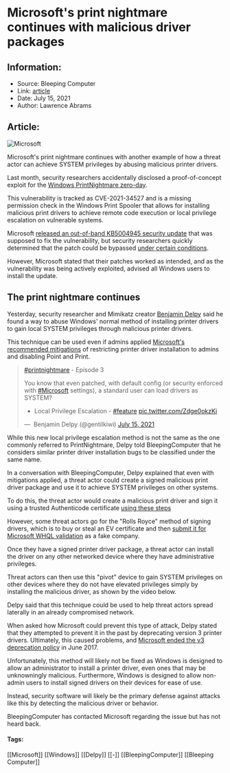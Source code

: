 # Microsoft's print nightmare continues with malicious driver packages
### 

## Information:
+ Source: Bleeping Computer
+ Link: [article](https://www.bleepingcomputer.com/news/microsoft/microsofts-print-nightmare-continues-with-malicious-driver-packages/)
+ Date: July 15, 2021
+ Author: Lawrence Abrams


## Article:
![Microsoft](https://www.bleepstatic.com/content/hl-images/2021/03/18/microsoft-fire.jpg)


Microsoft's print nightmare continues with another example of how a threat actor can achieve SYSTEM privileges by abusing malicious printer drivers.


Last month, security researchers accidentally disclosed a proof-of-concept exploit for the [Windows PrintNightmare zero-day](https://www.bleepingcomputer.com/news/security/public-windows-printnightmare-0-day-exploit-allows-domain-takeover/).


This vulnerability is tracked as CVE-2021-34527 and is a missing permission check in the Windows Print Spooler that allows for installing malicious print drivers to achieve remote code execution or local privilege escalation on vulnerable systems.



Microsoft [released an out-of-band KB5004945 security update](https://www.bleepingcomputer.com/news/security/microsoft-pushes-emergency-update-for-windows-printnightmare-zero-day/) that was supposed to fix the vulnerability, but security researchers quickly determined that the patch could be bypassed [under certain conditions](https://www.bleepingcomputer.com/news/microsoft/microsofts-incomplete-printnightmare-patch-fails-to-fix-vulnerability/).


However, Microsoft stated that their patches worked as intended, and as the vulnerability was being actively exploited, advised all Windows users to install the update.


The print nightmare continues
-----------------------------


Yesterday, security researcher and Mimikatz creator [Benjamin Delpy](https://twitter.com/gentilkiwi) said he found a way to abuse Windows' normal method of installing printer drivers to gain local SYSTEM privileges through malicious printer drivers.


This technique can be used even if admins applied [Microsoft's recommended mitigations](http://msrc-blog.microsoft.com/2021/07/08/clarified-guidance-for-cve-2021-34527-windows-print-spooler-vulnerability/) of restricting printer driver installation to admins and disabling Point and Print.




> 
> [#printnightmare](https://twitter.com/hashtag/printnightmare?src=hash&ref_src=twsrc%5Etfw) - Episode 3  
>   
> 
> You know that even patched, with default config (or security enforced with [#Microsoft](https://twitter.com/hashtag/Microsoft?src=hash&ref_src=twsrc%5Etfw) settings), a standard user can load drivers as SYSTEM?  
>   
> 
> - Local Privilege Escalation - [#feature](https://twitter.com/hashtag/feature?src=hash&ref_src=twsrc%5Etfw) [pic.twitter.com/Zdge0okzKi](https://t.co/Zdge0okzKi)
> 
> 
> —  Benjamin Delpy (@gentilkiwi) [July 15, 2021](https://twitter.com/gentilkiwi/status/1415520478693888004?ref_src=twsrc%5Etfw)


While this new local privilege escalation method is not the same as the one commonly referred to PrintNightmare, Delpy told BleepingComputer that he considers similar printer driver installation bugs to be classified under the same name.


In a conversation with BleepingComputer, Delpy explained that even with mitigations applied, a threat actor could create a signed malicious print driver package and use it to achieve SYSTEM privileges on other systems.


To do this, the threat actor would create a malicious print driver and sign it using a trusted Authenticode certificate [using these steps](https://docs.microsoft.com/en-us/windows-hardware/drivers/develop/signing-a-driver-for-public-release)


However, some threat actors go for the "Rolls Royce" method of signing drivers, which is to buy or steal an EV certificate and then [submit it for Microsoft WHQL validation](https://docs.microsoft.com/en-us/windows-hardware/drivers/dashboard/get-a-code-signing-certificate) as a fake company.


Once they have a signed printer driver package, a threat actor can install the driver on any other networked device where they have administrative privileges.


Threat actors can then use this "pivot" device to gain SYSTEM privileges on other devices where they do not have elevated privileges simply by installing the malicious driver, as shown by the video below.



Delpy said that this technique could be used to help threat actors spread laterally in an already compromised network.


When asked how Microsoft could prevent this type of attack, Delpy stated that they attempted to prevent it in the past by deprecating version 3 printer drivers. Ultimately, this caused problems, and [Microsoft ended the v3 deprecation policy](https://docs.microsoft.com/en-us/previous-versions/windows/hardware/design/dn705223(v=vs.85)) in June 2017.


Unfortunately, this method will likely not be fixed as Windows is designed to allow an administrator to install a printer driver, even ones that may be unknowningly malicious. Furthermore, Windows is designed to allow non-admin users to install signed drivers on their devices for ease of use. 


Instead, security software will likely be the primary defense against attacks like this by detecting the malicious driver or behavior.


BleepingComputer has contacted Microsoft regarding the issue but has not heard back.




#### Tags:
[[Microsoft]] [[Windows]] [[Delpy]] [[-]] [[BleepingComputer]] [[Bleeping Computer]]
